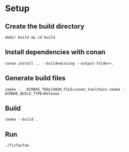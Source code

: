 # Setup

## Create the build directory

`mkdir build && cd build`

## Install dependencies with conan

`conan install .. --build=missing --output-folder=.`

## Generate build files

`cmake .. -DCMAKE_TOOLCHAIN_FILE=conan_toolchain.cmake -DCMAKE_BUILD_TYPE=Release`

## Build

`cmake --build .`

## Run

`./TicTacToe`
